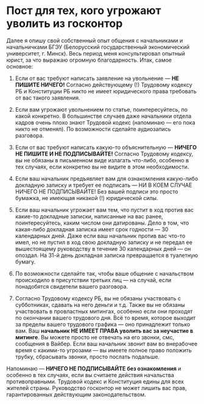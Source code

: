 # Пост для тех, кого угрожают уволить из госконтор

Далее я опишу свой собственный опыт общения с начальниками и начальничками БГЭУ (Белорусский государственный экономический университет, г. Минск). Весь период меня консультировал опытный юрист, за что выражаю огромную благодарность. Итак, самое основное:

1. Если от вас требуют написать заявление на увольнение — **НЕ ПИШИТЕ НИЧЕГО!** Согласно действующему (!) Трудовому кодексу РБ и Конституции РБ никто не имеет юридического права требовать от вас такого заявления.

2. Если вам угрожают увольнением по статье, поинтересуйтесь, по какой конкретно. В большинстве случаев даже начальники отдела кадров очень плохо знают Трудовой кодекс (напоминаю — его пока никто не отменял). По возможности сделайте аудиозапись разговора.

3. Если от вас требуют написать какую-то объяснительную — **НИЧЕГО НЕ ПИШИТЕ И НЕ ПОДПИСЫВАЙТЕ!** Согласно Трудовому кодексу, вы не обязаны в письменном виде излагать что-либо, особенно в тех случаях, если конкретно вы не видите в этом необходимости.

4. Если ваш начальник предъявляет вам для ознакомления какую-либо докладную записку и требует ее подписать — НИ В КОЕМ СЛУЧАЕ НИЧЕГО НЕ ПОДПИСЫВАЙТЕ! Без вашей подписи это просто бумажка, не имеющая никакой (!) юридической силы.

5. Если ваш начальник угрожает вам тем, что пустит в ход против вас какие-то докладные записки, написанные на вас ранее, поинтересуйтесь, каким числом они датированы. Дело в том, что какая-либо докладная записка имеет срок годности — 30 календарных дней. Даже если ваш начальник против вас что-то имел, но не пустил в ход свою докладную записку и не передал ее вышестоящему руководству в течение 30 календарных дней — он опоздал. На 31-й день докладная записка превращается в туалетную бумагу.

6. По возможности сделайте так, чтобы ваше общение с начальством происходило в присутствии третьих лиц — на случай, если понадобятся свидетели вашего разговора.

7. Согласно Трудовому кодексу РБ, вы не обязаны участвовать с субботниках, сдавать на него деньги и т.д. Также вы не обязаны участвовать в провластных митингах, особенно если они проходят по окончании вашего трудового дня. Всё то время, которое выходит за пределы вашего трудового графика — оно принадлежит только вам. Ваш **начальник НЕ ИМЕЕТ ПРАВА уволить вас за неучастие в митинге**. Вы можете просто не отвечать на его звонки, смс, сообщения в Вайбер. Если ваш начальник звонит вам во внерабочее время с какими-то угрозами — вы имеете полное право положить трубку, сбрасывать звонки, просто послать подальше.

Напоминаю — **НИЧЕГО НЕ ПОДПИСЫВАЙТЕ без ознакомления** и особенно в тех случаях, если вы считаете действия начальства противоправными. Трудовой кодекс и Конституция едины для всех жителей страны. Руководство госконтор не может лишить вас прав, гарантированных действующим законодательством.
